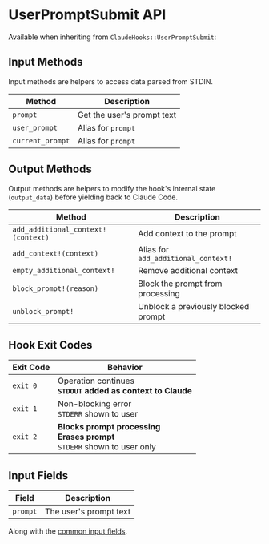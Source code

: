 # UserPromptSubmit API

Available when inheriting from `ClaudeHooks::UserPromptSubmit`:

## Input Methods
Input methods are helpers to access data parsed from STDIN.

| Method | Description |
|--------|-------------|
| `prompt` | Get the user's prompt text |
| `user_prompt` | Alias for `prompt` |
| `current_prompt` | Alias for `prompt` |

## Output Methods
Output methods are helpers to modify the hook's internal state (`output_data`) before yielding back to Claude Code.

| Method | Description |
|--------|-------------|
| `add_additional_context!(context)` | Add context to the prompt |
| `add_context!(context)` | Alias for `add_additional_context!` |
| `empty_additional_context!` | Remove additional context |
| `block_prompt!(reason)` | Block the prompt from processing |
| `unblock_prompt!` | Unblock a previously blocked prompt |

## Hook Exit Codes

| Exit Code | Behavior |
|-----------|----------|
| `exit 0` | Operation continues<br/>**`STDOUT` added as context to Claude** |
| `exit 1` | Non-blocking error<br/>`STDERR` shown to user |
| `exit 2` | **Blocks prompt processing**<br/>**Erases prompt**<br/>`STDERR` shown to user only |

## Input Fields

| Field | Description |
|-------|-------------|
| `prompt` | The user's prompt text |

Along with the [common input fields](COMMON.md#input-methods).